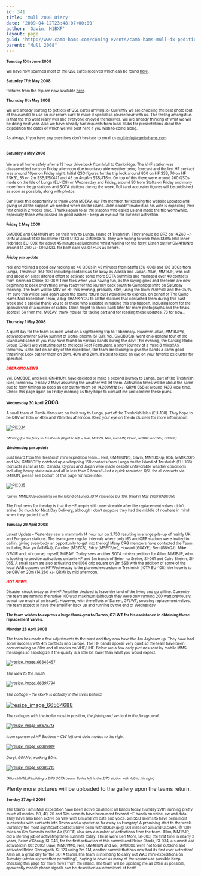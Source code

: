 ```yaml
---
id: 341
title: 'Mull 2008 Diary'
date: '2009-04-12T23:48:07+00:00'
author: 'Gavin, M1BXF'
layout: page
guid: 'http://www.camb-hams.com/coming-events/camb-hams-mull-dx-pedition/the-mull-diary'
parent: "Mull 2008"
---
```


<span style="font-size: x-small;">**Tuesday 10th June 2008**</span>

<span style="font-size: x-small;">We have now scanned most of the QSL cards received which can be found </span><span style="font-size: x-small;">[here](http://www.camb-hams.com/wpg2-2?g2_itemId=9352)</span><span style="font-size: x-small;">.</span>

<span style="font-size: x-small;">**Saturday 17th May 2008**</span>

<span style="font-size: x-small;">Pictures from the trip are now available [here](http://www.camb-hams.com/wpg2-2?g2_itemId=3131).</span>

<span style="font-size: x-small;">**Thursday 8th May 2008**</span>

<span style="font-size: x-small;">We are already starting to get lots of QSL cards arriving :o) Currently we are choosing the best photo (out of thousands) to use on our return card to make it special so please bear with us. The feeling amongst us is that the trip went really well and everyone enjoyed themselves. We are already thinking of what we will be doing next year. Also we have already had requests from local clubs for presentations about the dx’pedition the dates of which we will post here if you wish to come along.</span>

<span style="font-size: x-small;">As always, if you have any questions don’t hesitate to email us [<span style="font-size: x-small;">mull-info@camb-hams.com</span>](mailto:mull-info@camb-hams.com)</span>

## <span style="font-size: x-small;">**Saturday 3 May 2008**</span>

<span style="font-size: x-small;">We are all home safely after a 13 hour drive back from Mull to Cambridge. The VHF station was disassembled early on Friday afternoon due to unfavorable weather being forecast and the last HF contact was around 10pm on Friday night. Initial QSO figures for the trip look around 800 on HF SSB, 70 on HF PSK31, 55 on 2m SSB/FSK441 and 45 on 4m/6m SSB/JT6m. On top of this there were around 260 QSOs made on the Isle of Lunga (EU-108) on Wednesday and Friday, around 50 from Staffa on Friday and many more from the /p stations and SOTA stations during the week. Full (and accurate) figures will be published as soon as possible, along with photos.</span>

<span style="font-size: x-small;">Can I take this opportunity to thank John M0EAV, our 11th member, for keeping the website updated and giving us all the support we needed when on the island. John couldn’t make it as his wife is expecting their first child in 2 weeks time…</span><span style="font-size: x-small;">Thanks again to all the stations who called us and made the trip worthwhile, especially those who passed on good wishes – keep an eye out for our next activation.</span>

<span style="font-size: x-small;">**Friday 2 May 2008**</span>

<span style="font-size: x-small;">GM0BOE and GM4HUN are on their way to Lunga, Island of Treshnish. They should be QRZ on 14.260 +/- QRM at about 1430 local time (1330 UTC) as GM0BOE/p. They are hoping to work from Staffa (still Inner Hebrides EU-008) for about 45 minutes at lunchtime whilst waiting for the ferry. Listen out for GM4HUN/p around 14.260 +/- QRM.</span><span style="font-size: x-small;">QSL for both calls via G4HUN as before.</span>

<span style="font-size: x-small;">***Friday pm update***</span>

<span style="font-size: x-small;">Neil and Voi had a good day racking up 40 QSOs in 45 minutes from Staffa (EU-008) and 108 QSOs from Lunga, Treshnish (EU-108) including contacts as far away as Alaska and Japan. </span> <span style="font-size: x-small;">Allan, MM1BJP, was out and about on a last ditched effort to activate some more SOTA summits and managed over 40 contacts from Beinn na Croise, SI-067! </span><span style="font-size: x-small;">Time flies when your having fun, as the saying goes and the team are now beginning to pack everything away ready for the journey back south to Cambridgeshire on Saturday morning. The team will be QRV on HF this evening, probably 80m, using the Icom 756ProIII and the G5RV.</span> <span style="font-size: x-small;">I’m sure this will be said again upon the teams return but I would like to express, on behalf of The Camb Hams Mull Expedition Team, a big THANK-YOU to all the stations that contacted them during this past week and a special thank-you to all those who assisted in making this trip happen, including Icom for the sponsorship of a number of radios. Don’t forget to check back later for more photographs and the finals scores!! </span><span style="font-size: x-small;">So from me, M0EAV, thank-you all for taking part and for reading these updates. 73 for now…</span>

<span style="font-size: x-small;">**Thursday 1 May 2008**</span>

<span style="font-size: x-small;">A quiet day for the team as most went on a sightseeing trip to Tobermory. However, Allan, MM1BJP/p, activated another SOTA summit of Corra-bheinn, SI-031. Voi, GM0BOE/p, went on a general tour of the island and some of you may have found on various bands during the day! This evening, the Carsaig Radio Group (CRG!!) are venturing out to the local Reef Restaurant, a short journey of a mere 8 miles!!</span><span style="font-size: x-small;">As tomorrow is the last on air day of the expedition, the team are looking to give the bands a damn good thrashing! Look out for them on 80m, 40m and 20m. It’s best to keep an eye on your favorite dx cluster for specifics.</span>

<span style="color: #ff0000; font-size: x-small;">***BREAKING NEWS***</span>

<span style="font-size: x-small;">Voi, GM0BOE, and Neil, GM4HUN, have decided to make a second journey to Lunga, part of the Treshnish Isles, tomorrow (Friday 2 May) assuming the weather will let them. Activation times will be about the same due to ferry timings so keep an ear out for them on 14.260MHz (+/- QRM) SSB at around 1430 local time. Check this page again on Friday morning as they hope to contact me and confirm these plans.</span>

**<span style="font-size: x-small;">Wednesday 30 April</span> 2008**

<span style="font-size: x-small;">A small team of Camb-Hams are on their way to Lunga, part of the Treshnish Isles (EU-108). They hope to be QRV on 80m or 40m and 20m this afternoon. Keep your eye on the dx clusters for more information.</span>

[<span style="font-size: x-small;">![PIC034](http://www.camb-hams.com/wp-content/uploads/pic034-thumb1.jpg)</span>](http://www.camb-hams.com/wp-content/uploads/pic0341.jpg)

*<span style="font-size: xx-small;">(Waiting for the ferry to Treshnish.(Right to left – Rob, M1XZG, Neil, G4HUN, Gavin, M1BXF and Voi, G0BOE)</span>*

<span style="font-size: x-small;">***Wednesday pm update***</span>

<span style="font-size: x-small;">Just heard from the Treshnish mini expedition team… Neil, GM4HUN/p, Gavin, MM1BXF/p, Rob, MM1XZG/p and Voi, GM0BOE/p notched up a whopping 150 contacts from Lunga on the Island of Treshnish (EU-108). Contacts as far as US, Canada, Cyprus and Japan were made despite unfavorable weather conditions including heavy static rain and all in less than 2 hours!! Just a quick reminder, QSL for all contacts via G4HUN, please see bottom of this page for more info).</span>

[<span style="font-size: x-small;">![PIC035](http://www.camb-hams.com/wp-content/uploads/pic035-thumb.jpg)</span>](http://www.camb-hams.com/wp-content/uploads/pic035.jpg)

*<span style="font-size: xx-small;">(Gavin, MM1BXF/p operating on the Island of Lunga, IOTA reference EU-108. Used in May 2009 RADCOM)</span>*

<span style="font-size: x-small;">The final news for the day is that the HF amp is still unserviceable after the replacement valves didn’t arrive. So much for Next Day Delivery, although I don’t suppose they had the middle of nowhere in mind when they quoted that!!</span>

<span style="font-size: x-small;">**Tuesday 29 April 2008**</span>

<span style="font-size: x-small;">Latest Update – Yesterday saw a mammoth 14 hour run on 3.750 resulting in a large pile-up of mainly UK and European stations. The team gave regular intervals where only M3 and QRP stations were invited to call in, giving everybody an opportunity to get into the log! Many CRG members have contacted the Team including Martyn (M1MAJ), Caroline (M3ZCB), Eddy (M5PYE/m), Howard (G0AYE), Ben (G6YQJ), Mike G7VJR and, of course, myself, M0EAV!</span> <span style="font-size: x-small;">Today sees another SOTA mini-expedition for Allan, MM1BJP, who is looking to provide activations on both HF and 2m bands of Beinn na Sreine, SI-061 and Coirc Bheinn, SI-055. A small team are also activating the IO66 grid square on 2m SSB with the addition of some of the local WAB squares on HF.</span><span style="font-size: x-small;">Wednesday is the planned excursion to Treshnish (IOTA EU-108), the hope is to be QRV on 20m (14.260 +/- QRM) by mid afternoon.</span>

<span style="color: #ff0000; font-size: x-small;">***HOT NEWS***</span>

<span style="font-size: x-small;">Disaster struck today as the HF Amplifier decided to leave the land of the living and go offline. Currently the team are running the native 100 watt maximum (although they were only running 200 watt previously, so not too much of an issue!). However, with the efforts of Darren, G7LWT, sourcing replacement valves, the team expect to have the amplifier back up and running by the end of Wednesday.</span>

**<span style="font-size: x-small;">The team wishes to express a huge thank-you to Darren, G7LWT for his assistance in obtaining these replacement valves.</span>**

<span style="font-size: x-small;">**Monday 28 April 2008**</span>

<span style="font-size: x-small;">The team has made a few adjustments to the mast and they now have the 4m Jaybeam up. They have had some success with 4m contacts into Europe. The HF bands appear very quiet so the team have been concentrating on 80m and all modes on VHF/UHF. </span><span style="font-size: x-small;">Below are a few early pictures sent by mobile MMS messages </span><span style="font-size: x-small;">so I apologize if the quality is a little bit lower than what you would expect.</span>

<span style="font-size: x-small;">[![resize_image_66346457](http://www.camb-hams.com/wp-content/uploads/resize-image-66346457-thumb.jpg)](http://www.camb-hams.com/wp-content/uploads/resize-image-66346457.jpg)</span>

*<span style="font-size: x-small;">The view to the South </span>*

<span style="font-size: x-small;">[*![resize_image_66397794](http://www.camb-hams.com/wp-content/uploads/resize-image-66397794-thumb.jpg)*](http://www.camb-hams.com/wp-content/uploads/resize-image-66397794.jpg)</span>

*<span style="font-size: x-small;">The cottage – the G5RV is actually in the trees behind!</span>*

[![resize_image_66564688](http://www.camb-hams.com/wp-content/uploads/resize-image-66564688-thumb.jpg)](http://www.camb-hams.com/wp-content/uploads/resize-image-66564688.jpg)

*<span style="font-size: x-small;">The cottages with the trailer mast in position, the fishing rod vertical in the foreground. </span>*

[*<span style="color: #000000; font-size: x-small;">![resize_image_66676713](http://www.camb-hams.com/wp-content/uploads/resize-image-66676713-thumb.jpg)</span>*](http://www.camb-hams.com/wp-content/uploads/resize-image-66676713.jpg)

*<span style="font-size: x-small;">Icom sponsored HF Stations – CW left and data modes to the right. </span>*

[*<span style="color: #000000; font-size: x-small;">![resize_image_66802614](http://www.camb-hams.com/wp-content/uploads/resize-image-66802614-thumb.jpg)</span>*](http://www.camb-hams.com/wp-content/uploads/resize-image-66802614.jpg)

*<span style="font-size: x-small;">Daryl, G0ANV, working 80m.</span>*

[*<span style="color: #000000; font-size: x-small;">![resize_image_66885215](http://www.camb-hams.com/wp-content/uploads/resize-image-66885215-thumb.jpg)</span>*](http://www.camb-hams.com/wp-content/uploads/resize-image-66885215.jpg)

*<span style="font-size: xx-small;">(Allan MM1BJP building a 2/70 SOTA beam. To his left is the 2/70 station with 4/6 to his right)</span>*

Plenty more pictures will be uploaded to the gallery upon the teams return.

<span style="font-size: x-small;">**Sunday 27 April 2008**</span>

<span style="font-size: x-small;">The Camb Hams Mull expedition have been active on almost all bands today (Sunday 27th) running pretty much all modes. 80, 40, 20 and 17m seem to have been most favored HF bands on voice, cw and data. They have also been active on VHF with 6m and 2m data and voice. 2m SSB seems to have been most successful with contacts into Devon and a spotter as far away as Hungary! A promising start to the week. Currently the most significant contacts have been with DG6JF/p @ 561 miles on 2m and OE5MPL @ 1007 miles on 6m.</span><span style="font-size: x-small;">Summits on the Air (SOTA) also saw a number of activations from the team. Allan, MM1BJP, did a sterling job of activating three summits today. These were Ben More, SI-003, the first time in nearly 2 years, Beinn a’Ghraig, SI-043, for the first activation of this summit and Beinn Fhada, SI-034, a summit last activated in Oct 2005! Dave, MM0VMC, Neil, GM4HUN and Voi, GM0BOE were not to be outdone and activated Beinn Chreagach, SI-123 using 2m FM, another summit that has now had its first ever activation! All in all, a great day for the SOTA teams.</span><span style="font-size: x-small;">The team is intending to carry out WAB mini-expeditions on Tuesday (obviously weather permitting!), hoping to cover as many of the squares as possible.</span><span style="font-size: x-small;">Keep checking this page for more news from the island. The team will be updating me as often as possible, apparently mobile phone signals can be described as intermittent at best! </span>